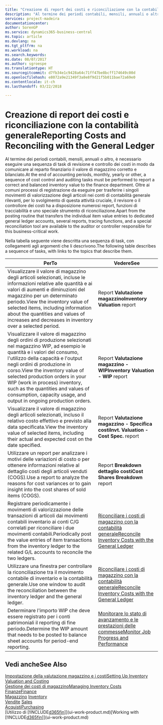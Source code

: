 ```yaml
---
title: "Creazione di report dei costi e riconciliazione con la contabilità generale | Microsoft Docs"
description: "Al termine dei periodi contabili, mensili, annuali o altro, è necessario eseguire una sequenza di task di revisione e controllo dei costi in modo da comunicare al reparto finanziario il valore di magazzino corretto e bilanciato. Oltre ai comuni processi di registrazione da eseguire per trasferire i singoli movimenti di valorizzazione degli articoli nei conti di contabilità generale rilevanti, per lo svolgimento di questa attività cruciale, il revisore o il controllore dei costi ha a disposizione numerosi report, funzioni di tracciabilità e uno speciale strumento di riconciliazione."
services: project-madeira
documentationcenter: 
author: SorenGP
ms.service: dynamics365-business-central
ms.topic: article
ms.devlang: na
ms.tgt_pltfrm: na
ms.workload: na
ms.search.keywords: 
ms.date: 08/07/2017
ms.author: sgroespe
ms.translationtype: HT
ms.sourcegitcommit: d7fb34e1c9428a64c71ff47be8bcff174649c00d
ms.openlocfilehash: e8072a9e21349f3a8e8f9d21f5b011bae72a69e0
ms.contentlocale: it-ch
ms.lasthandoff: 03/22/2018

---
```

# <a name="reporting-costs-and-reconciling-with-the-general-ledger"></a><span data-ttu-id="87fa4-104">Creazione di report dei costi e riconciliazione con la contabilità generale</span><span class="sxs-lookup"><span data-stu-id="87fa4-104">Reporting Costs and Reconciling with the General Ledger</span></span>
<span data-ttu-id="87fa4-105">Al termine dei periodi contabili, mensili, annuali o altro, è necessario eseguire una sequenza di task di revisione e controllo dei costi in modo da comunicare al reparto finanziario il valore di magazzino corretto e bilanciato.</span><span class="sxs-lookup"><span data-stu-id="87fa4-105">At the end of accounting periods, monthly, yearly or other, a sequence of cost control and auditing tasks must be performed to report a correct and balanced inventory value to the finance department.</span></span> <span data-ttu-id="87fa4-106">Oltre ai comuni processi di registrazione da eseguire per trasferire i singoli movimenti di valorizzazione degli articoli nei conti di contabilità generale rilevanti, per lo svolgimento di questa attività cruciale, il revisore o il controllore dei costi ha a disposizione numerosi report, funzioni di tracciabilità e uno speciale strumento di riconciliazione.</span><span class="sxs-lookup"><span data-stu-id="87fa4-106">Apart from the posting routine that transfers the individual item value entries to dedicated general ledger accounts, several reports, tracing functions, and a special reconciliation tool are available to the auditor or controller responsible for this business-critical work.</span></span>  

 <span data-ttu-id="87fa4-107">Nella tabella seguente viene descritta una sequenza di task, con collegamenti agli argomenti che li descrivono.</span><span class="sxs-lookup"><span data-stu-id="87fa4-107">The following table describes a sequence of tasks, with links to the topics that describe them.</span></span>   

|<span data-ttu-id="87fa4-108">**Per**</span><span class="sxs-lookup"><span data-stu-id="87fa4-108">**To**</span></span>|<span data-ttu-id="87fa4-109">**Vedere**</span><span class="sxs-lookup"><span data-stu-id="87fa4-109">**See**</span></span>|  
|------------|-------------|  
|<span data-ttu-id="87fa4-110">Visualizzare il valore di magazzino degli articoli selezionati, incluse le informazioni relative alle quantità e ai valori di aumenti e diminuzioni del magazzino per un determinato periodo.</span><span class="sxs-lookup"><span data-stu-id="87fa4-110">View the inventory value of selected items, including information about the quantities and values of increases and decreases in inventory over a selected period.</span></span>|<span data-ttu-id="87fa4-111">Report **Valutazione magazzino**</span><span class="sxs-lookup"><span data-stu-id="87fa4-111">**Inventory Valuation** report</span></span>|  
|<span data-ttu-id="87fa4-112">Visualizzare il valore di magazzino degli ordini di produzione selezionati nel magazzino WIP, ad esempio le quantità e i valori del consumo, l'utilizzo della capacità e l'output negli ordini di produzione in corso.</span><span class="sxs-lookup"><span data-stu-id="87fa4-112">View the inventory value of selected production orders in your WIP (work in process) inventory, such as the quantities and values of consumption, capacity usage, and output in ongoing production orders.</span></span>|<span data-ttu-id="87fa4-113">Report **Valutazione magazzino - WIP**</span><span class="sxs-lookup"><span data-stu-id="87fa4-113">**Inventory Valuation - WIP** report</span></span>|  
|<span data-ttu-id="87fa4-114">Visualizzare il valore di magazzino degli articoli selezionati, incluso il relativo costo effettivo e previsto alla data specificata.</span><span class="sxs-lookup"><span data-stu-id="87fa4-114">View the inventory value of selected items, including their actual and expected cost on the date specified.</span></span>|<span data-ttu-id="87fa4-115">Report **Valutazione magazzino - Specifica costi**</span><span class="sxs-lookup"><span data-stu-id="87fa4-115">**Invt. Valuation - Cost Spec.** report</span></span>|  
|<span data-ttu-id="87fa4-116">Utilizzare un report per analizzare i motivi delle variazioni di costo o per ottenere informazioni relative al dettaglio costi degli articoli venduti (COGS).</span><span class="sxs-lookup"><span data-stu-id="87fa4-116">Use a report to analyze the reasons for cost variances or to gain insight into the cost shares of sold items (COGS).</span></span>|<span data-ttu-id="87fa4-117">Report **Breakdown dettaglio costi**</span><span class="sxs-lookup"><span data-stu-id="87fa4-117">**Cost Shares Breakdown** report</span></span>|  
|<span data-ttu-id="87fa4-118">Registrare periodicamente i movimenti di valorizzazione delle transazioni di articoli dai movimenti contabili inventario ai conti C/G correlati per riconciliare i due movimenti contabili.</span><span class="sxs-lookup"><span data-stu-id="87fa4-118">Periodically post the value entries of item transactions from the inventory ledger to the related G/L accounts to reconcile the two ledgers.</span></span>|[<span data-ttu-id="87fa4-119">Riconciliare i costi di magazzino con la contabilità generale</span><span class="sxs-lookup"><span data-stu-id="87fa4-119">Reconcile Inventory Costs with the General Ledger</span></span>](finance-how-to-post-inventory-costs-to-the-general-ledger.md)|  
|<span data-ttu-id="87fa4-120">Utilizzare una finestra per controllare la riconciliazione tra il movimento contabile di inventario e la contabilità generale.</span><span class="sxs-lookup"><span data-stu-id="87fa4-120">Use one window to audit the reconciliation between the inventory ledger and the general ledger.</span></span>|[<span data-ttu-id="87fa4-121">Riconciliare i costi di magazzino con la contabilità generale</span><span class="sxs-lookup"><span data-stu-id="87fa4-121">Reconcile Inventory Costs with the General Ledger</span></span>](finance-how-to-post-inventory-costs-to-the-general-ledger.md)|  
|<span data-ttu-id="87fa4-122">Determinare l'importo WIP che deve essere registrato per i conti patrimoniali il reporting di fine periodo.</span><span class="sxs-lookup"><span data-stu-id="87fa4-122">Determine the WIP amount that needs to be posted to balance sheet accounts for period-end reporting.</span></span>|[<span data-ttu-id="87fa4-123">Monitorare lo stato di avanzamento e le prestazioni delle commesse</span><span class="sxs-lookup"><span data-stu-id="87fa4-123">Monitor Job Progress and Performance</span></span>](projects-how-monitor-progress-performance.md)|

## <a name="see-also"></a><span data-ttu-id="87fa4-124">Vedi anche</span><span class="sxs-lookup"><span data-stu-id="87fa4-124">See Also</span></span>  
[<span data-ttu-id="87fa4-125">Impostazione della valutazione magazzino e i costi</span><span class="sxs-lookup"><span data-stu-id="87fa4-125">Setting Up Inventory Valuation and Costing</span></span>](finance-set-up-inventory-valuation-and-costing.md)  
[<span data-ttu-id="87fa4-126">Gestione dei costi di magazzino</span><span class="sxs-lookup"><span data-stu-id="87fa4-126">Managing Inventory Costs</span></span>](finance-manage-inventory-costs.md)  
[<span data-ttu-id="87fa4-127">Finanze</span><span class="sxs-lookup"><span data-stu-id="87fa4-127">Finance</span></span>](finance.md)  
<span data-ttu-id="87fa4-128">[Magazzino](inventory-manage-inventory.md) </span><span class="sxs-lookup"><span data-stu-id="87fa4-128">[Inventory](inventory-manage-inventory.md) </span></span>  
<span data-ttu-id="87fa4-129">[Vendite](sales-manage-sales.md) </span><span class="sxs-lookup"><span data-stu-id="87fa4-129">[Sales](sales-manage-sales.md) </span></span>  
[<span data-ttu-id="87fa4-130">Acquisti</span><span class="sxs-lookup"><span data-stu-id="87fa4-130">Purchasing</span></span>](purchasing-manage-purchasing.md)  
<span data-ttu-id="87fa4-131">[Utilizzo di [!INCLUDE[d365fin](includes/d365fin_md.md)]](ui-work-product.md)</span><span class="sxs-lookup"><span data-stu-id="87fa4-131">[Working with [!INCLUDE[d365fin](includes/d365fin_md.md)]](ui-work-product.md)</span></span>

